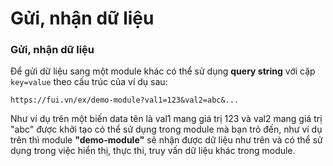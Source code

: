 # Gửi, nhận dữ liệu

### Gửi, nhận dữ liệu

Để gửi dữ liệu sang một module khác có thể sử dụng **query string** với cặp `key=value` theo cấu trúc của ví dụ sau:

```markup
https://fui.vn/ex/demo-module?val1=123&val2=abc&...
```

Như ví dụ trên một biến data tên là val1 mang giá trị 123 và val2 mang giá trị "abc" được khởi tạo có thể sử dụng trong module mà bạn trỏ đến, như ví dụ trên thì module **"demo-module"** sẽ nhận được dữ liệu như trên và có thể sử dụng trong việc hiển thị, thực thi, truy vấn dữ liệu khác trong module.
